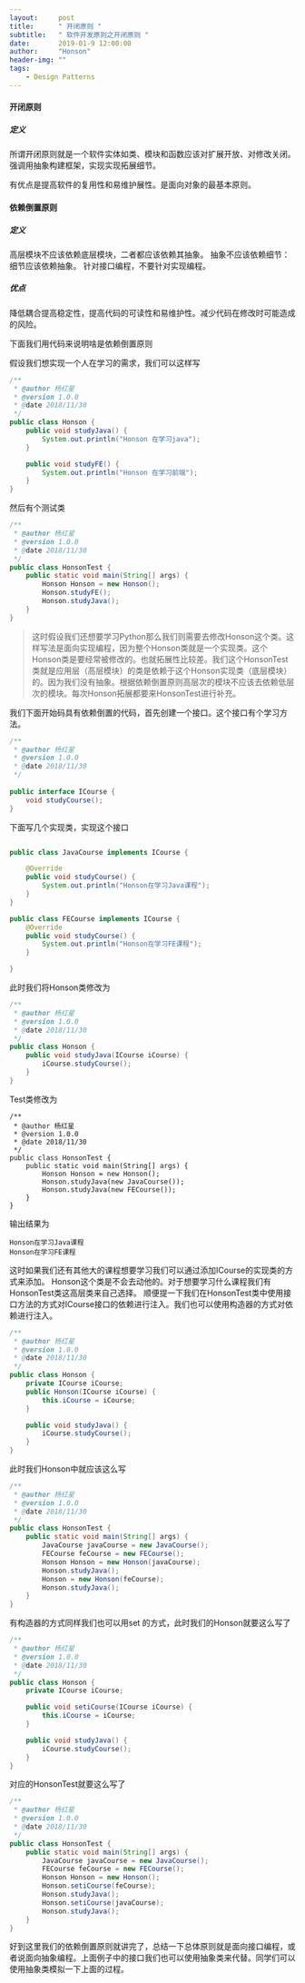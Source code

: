 ```yaml
---
layout:     post
title:      " 开闭原则 "
subtitle:   " 软件开发原则之开闭原则 "
date:       2019-01-9 12:00:00
author:     "Honson"
header-img: ""
tags:
    - Design Patterns
---
```



#### 开闭原则

##### 定义
所谓开闭原则就是一个软件实体如类、模块和函数应该对扩展开放、对修改关闭。
强调用抽象构建框架，实现实现拓展细节。

有优点是提高软件的复用性和易维护展性。是面向对象的最基本原则。


#### 依赖倒置原则
##### 定义
高层模块不应该依赖底层模块，二者都应该依赖其抽象。
抽象不应该依赖细节：细节应该依赖抽象。
针对接口编程，不要针对实现编程。

##### 优点
降低耦合提高稳定性，提高代码的可读性和易维护性。减少代码在修改时可能造成的风险。

下面我们用代码来说明啥是依赖倒置原则


假设我们想实现一个人在学习的需求，我们可以这样写
```java
/**
 * @author 杨红星
 * @version 1.0.0
 * @date 2018/11/30
 */
public class Honson {
    public void studyJava() {
        System.out.println("Honson 在学习java");
    }

    public void studyFE() {
        System.out.println("Honson 在学习前端");
    }
}
```
然后有个测试类

```java
/**
 * @author 杨红星
 * @version 1.0.0
 * @date 2018/11/30
 */
public class HonsonTest {
    public static void main(String[] args) {
        Honson Honson = new Honson();
        Honson.studyFE();
        Honson.studyJava();
    }
}
```
> 这时假设我们还想要学习Python那么我们则需要去修改Honson这个类。这样写法是面向实现编程，因为整个Honson类就是一个实现类。这个Honson类是要经常被修改的。也就拓展性比较差。我们这个HonsonTest类就是应用层（高层模块）的类是依赖于这个Honson实现类（底层模块）的。因为我们没有抽象。根据依赖倒置原则高层次的模块不应该去依赖低层次的模块。每次Honson拓展都要来HonsonTest进行补充。

我们下面开始码具有依赖倒置的代码，首先创建一个接口。这个接口有个学习方法。
```java
/**
 * @author 杨红星
 * @version 1.0.0
 * @date 2018/11/30
 */
 
public interface ICourse {
    void studyCourse();
}

```
下面写几个实现类，实现这个接口
```java

public class JavaCourse implements ICourse {

    @Override
    public void studyCourse() {
        System.out.println("Honson在学习Java课程");
    }
}

```

```java
public class FECourse implements ICourse {
    @Override
    public void studyCourse() {
        System.out.println("Honson在学习FE课程");
    }

}
```
此时我们将Honson类修改为

```java
/**
 * @author 杨红星
 * @version 1.0.0
 * @date 2018/11/30
 */
public class Honson {
    public void studyJava(ICourse iCourse) {
        iCourse.studyCourse();
    }
}

```
Test类修改为

```
/**
 * @author 杨红星
 * @version 1.0.0
 * @date 2018/11/30
 */
public class HonsonTest {
    public static void main(String[] args) {
        Honson Honson = new Honson();
        Honson.studyJava(new JavaCourse());
        Honson.studyJava(new FECourse());
    }
}
```
输出结果为

```
Honson在学习Java课程
Honson在学习FE课程
```
这时如果我们还有其他大的课程想要学习我们可以通过添加ICourse的实现类的方式来添加。
Honson这个类是不会去动他的。对于想要学习什么课程我们有HonsonTest类这高层类来自己选择。
顺便提一下我们在HonsonTest类中使用接口方法的方式对ICourse接口的依赖进行注入。我们也可以使用构造器的方式对依赖进行注入。

```java
/**
 * @author 杨红星
 * @version 1.0.0
 * @date 2018/11/30
 */
public class Honson {
    private ICourse iCourse;
    public Honson(ICourse iCourse) {
        this.iCourse = iCourse;
    }

    public void studyJava() {
        iCourse.studyCourse();
    }
}

```
此时我们Honson中就应该这么写

```java
/**
 * @author 杨红星
 * @version 1.0.0
 * @date 2018/11/30
 */
public class HonsonTest {
    public static void main(String[] args) {
        JavaCourse javaCourse = new JavaCourse();
        FECourse feCourse = new FECourse();
        Honson Honson = new Honson(javaCourse);
        Honson.studyJava();
        Honson = new Honson(feCourse);
        Honson.studyJava();
    }
}

```
有构造器的方式同样我们也可以用set 的方式，此时我们的Honson就要这么写了

```java
/**
 * @author 杨红星
 * @version 1.0.0
 * @date 2018/11/30
 */
public class Honson {
    private ICourse iCourse;

    public void setiCourse(ICourse iCourse) {
        this.iCourse = iCourse;
    }

    public void studyJava() {
        iCourse.studyCourse();
    }
}

```
对应的HonsonTest就要这么写了


```java
/**
 * @author 杨红星
 * @version 1.0.0
 * @date 2018/11/30
 */
public class HonsonTest {
    public static void main(String[] args) {
        JavaCourse javaCourse = new JavaCourse();
        FECourse feCourse = new FECourse();
        Honson Honson = new Honson();
        Honson.setiCourse(feCourse);
        Honson.studyJava();
        Honson.setiCourse(javaCourse);
        Honson.studyJava();
    }
}
```

好到这里我们的依赖倒置原则就讲完了，总结一下总体原则就是面向接口编程，或者说面向抽象编程。上面例子中的接口我们也可以使用抽象类来代替。同学们可以使用抽象类模拟一下上面的过程。

